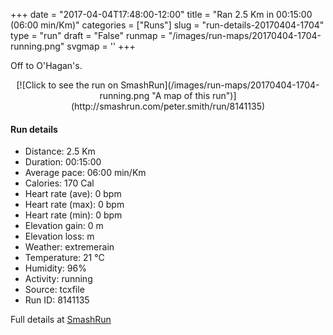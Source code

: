 +++
date = "2017-04-04T17:48:00-12:00"
title = "Ran 2.5 Km in 00:15:00 (06:00 min/Km)"
categories = ["Runs"]
slug = "run-details-20170404-1704"
type = "run"
draft = "False"
runmap = "/images/run-maps/20170404-1704-running.png"
svgmap = '<polyline points="NaN NaN, NaN NaN">'
+++

Off to O'Hagan's. 

<!--more-->

<center>
[![Click to see the run on SmashRun](/images/run-maps/20170404-1704-running.png "A map of this run")](http://smashrun.com/peter.smith/run/8141135)
</center>

#### Run details

* Distance: 2.5 Km
* Duration: 00:15:00
* Average pace: 06:00 min/Km
* Calories: 170 Cal
* Heart rate (ave): 0 bpm
* Heart rate (max): 0 bpm
* Heart rate (min): 0 bpm
* Elevation gain: 0 m
* Elevation loss:  m
* Weather: extremerain
* Temperature: 21 &deg;C
* Humidity: 96%
* Activity: running
* Source: tcxfile
* Run ID: 8141135

Full details at [SmashRun](http://smashrun.com/peter.smith/run/8141135)